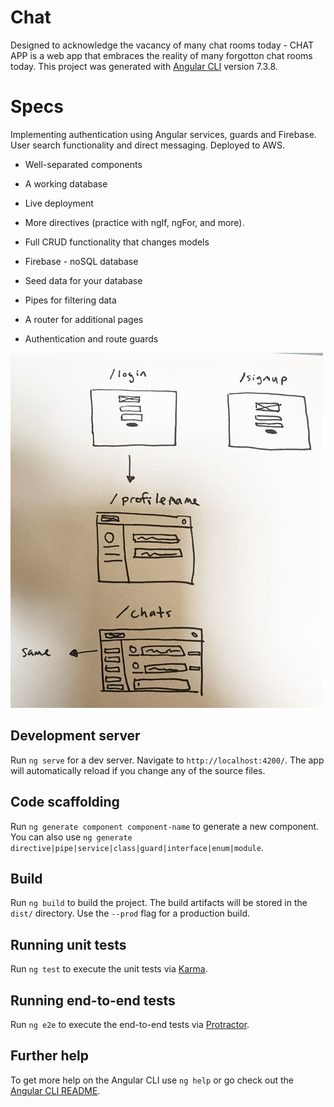 # Chat

Designed to acknowledge the vacancy of many chat rooms today - CHAT APP is a web app that embraces the reality of many forgotton chat rooms today.
This project was generated with [Angular CLI](https://github.com/angular/angular-cli) version 7.3.8.

# Specs

Implementing authentication using Angular services, guards and Firebase. User search functionality and direct messaging. Deployed to AWS.

* Well-separated components
* A working database
* Live deployment

* More directives (practice with ngIf, ngFor, and more).
* Full CRUD functionality that changes models
* Firebase - noSQL database
* Seed data for your database
* Pipes for filtering data
* A router for additional pages
* Authentication and route guards

![Screenshot](/wireframe-images/small-wf.jpg)


## Development server

Run `ng serve` for a dev server. Navigate to `http://localhost:4200/`. The app will automatically reload if you change any of the source files.

## Code scaffolding

Run `ng generate component component-name` to generate a new component. You can also use `ng generate directive|pipe|service|class|guard|interface|enum|module`.

## Build

Run `ng build` to build the project. The build artifacts will be stored in the `dist/` directory. Use the `--prod` flag for a production build.

## Running unit tests

Run `ng test` to execute the unit tests via [Karma](https://karma-runner.github.io).

## Running end-to-end tests

Run `ng e2e` to execute the end-to-end tests via [Protractor](http://www.protractortest.org/).

## Further help

To get more help on the Angular CLI use `ng help` or go check out the [Angular CLI README](https://github.com/angular/angular-cli/blob/master/README.md).
